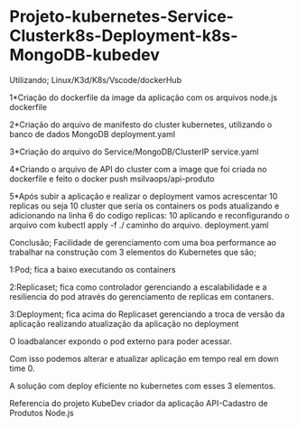 # Projeto-kubernetes-Service-Clusterk8s-Deployment-k8s-MongoDB-kubedev


Utilizando; Linux/K3d/K8s/Vscode/dockerHub


1*Criação do dockerfile da image da aplicação com os arquivos node.js
dockerfile

2*Criação do arquivo de manifesto do cluster kubernetes, utilizando o banco de dados MongoDB
deployment.yaml

3*Criação do arquivo do Service/MongoDB/ClusterIP
service.yaml

4*Criando o arquivo de API do cluster com a image que foi criada no dockerfile e feito o docker push msilvaops/api-produto

5*Após subir a aplicação e realizar o deployment vamos acrescentar 10 replicas ou seja 10 cluster que seria os containers os pods
atualizando e adicionando na linha 6 do codigo replicas: 10
aplicando e reconfigurando o arquivo com kubectl apply -f  ./ caminho do arquivo.
deployment.yaml

Conclusão; Facilidade de gerenciamento com uma boa performance ao trabalhar na construção com 3 elementos do Kubernetes que são;

1:Pod; fica a baixo executando os containers

2:Replicaset; fica como controlador gerenciando a escalabilidade e a resiliencia do pod através do gerenciamento de replicas em contaners.

3:Deployment; fica acima do Replicaset  gerenciando a troca de versão da aplicação realizando atualização da aplicação no deployment

O loadbalancer expondo o pod externo para poder acessar.

Com isso podemos alterar e atualizar aplicação em tempo real em down time 0.

A solução com deploy eficiente no kubernetes com esses 3 elementos.

Referencia do projeto KubeDev criador da aplicação API-Cadastro de Produtos Node.js
